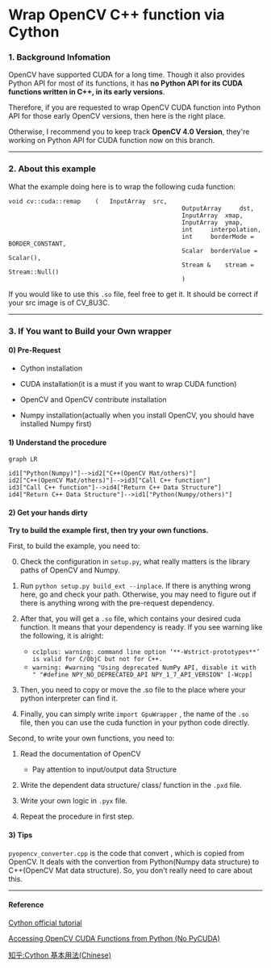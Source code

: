 # Wrap OpenCV C++ function via Cython

### 1. Background Infomation

OpenCV have supported CUDA for a long time. Though it also provides Python API for most of its functions, it has **no Python API for its CUDA functions written in C++, in its early versions**.

Therefore, if you are requested to wrap OpenCV CUDA function into Python API for those early OpenCV versions, then here is the right place. 

Otherwise, I recommend you to keep track **OpenCV 4.0 Version**, they're working on Python API for CUDA function now on this branch.

-------

### 2. About this example

What the example doing here is to wrap the following cuda function:

```
void cv::cuda::remap	(	InputArray 	src,
												OutputArray 	dst,
												InputArray 	xmap,
												InputArray 	ymap,
												int 	interpolation,
												int 	borderMode = BORDER_CONSTANT,
												Scalar 	borderValue = Scalar(),
												Stream & 	stream = Stream::Null() 
												)	
```

If you would like to use this ```.so``` file, feel free to get it. It should be correct if your src image is of CV_8U3C.

---------

### 3. If You want to Build your Own wrapper

#### 0) Pre-Request

- Cython installation
- CUDA installation(it is a must if you want to wrap CUDA function)

- OpenCV and OpenCV contribute installation
- Numpy installation(actually when you install OpenCV, you should have installed Numpy first)

#### 1) Understand the procedure

```mermaid
graph LR

id1["Python(Numpy)"]-->id2["C++(OpenCV Mat/others)"]
id2["C++(OpenCV Mat/others)"]-->id3["Call C++ function"]
id3["Call C++ function"]-->id4["Return C++ Data Structure"]
id4["Return C++ Data Structure"]-->id1["Python(Numpy/others)"]
```

#### 2) Get your hands dirty

**Try to build the example first, then try your own functions.**

First, to build the example, you need to:

0. Check the configuration in ```setup.py```,  what really matters is the library paths of OpenCV and Numpy.

1. Run ```python setup.py build_ext --inplace```. If there is anything wrong here, go and check your path. Otherwise, you may need to figure out if there is anything wrong with the pre-request dependency.

2. After that, you will get a  ```.so``` file, which contains your desired cuda function. It means that your dependency is ready. If you see warning like the following, it is alright:
   - ```cc1plus: warning: command line option ‘**-Wstrict-prototypes**’ is valid for C/ObjC but not for C++.```
   - ```warning: #warning "Using deprecated NumPy API, disable it with " "#define NPY_NO_DEPRECATED_API NPY_1_7_API_VERSION" [-Wcpp]```
3. Then, you need to copy or move the .so file to the place where your python interpreter can find it.
4. Finally, you can simply write ```import GpuWrapper``` , the name of the ```.so``` file, then you can use the cuda function in your python code directly. 

Second, to write your own functions, you need to:

1. Read the documentation of OpenCV
   - Pay attention to input/output data Structure

2. Write the dependent data structure/ class/ function in the ```.pxd``` file.
3. Write your own logic in ```.pyx``` file.
4. Repeat the procedure in first step.

#### 3) Tips

```pyopencv_converter.cpp``` is the code that convert , which is copied from OpenCV. It deals with the convertion from Python(Numpy data structure) to C++(OpenCV Mat data structure). So, you don't really need to care about this.

---------

#### Reference

[Cython official tutorial](https://cython.readthedocs.io/en/latest/src/tutorial/cython_tutorial.html)

[Accessing OpenCV CUDA Functions from Python (No PyCUDA)](https://stackoverflow.com/questions/42125084/accessing-opencv-cuda-functions-from-python-no-pycuda)

[知乎:Cython 基本用法(Chinese)](https://zhuanlan.zhihu.com/p/24311879)